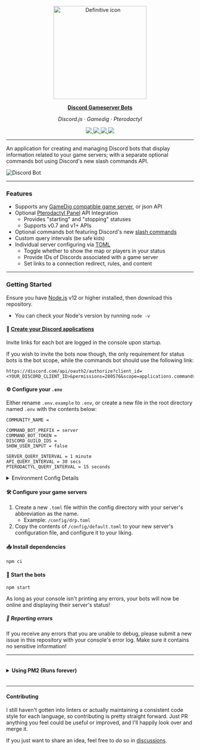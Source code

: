 <p align="center">
  <img src="https://i.imgur.com/0QarNx8.png" alt="Definitive icon" width="250" align="center" />
</p>

<p align="center">
  <a href="https://github.com/fasko-web/discord-gameserver-bots" target="_blank">
    <strong>Discord Gameserver Bots</strong>
  </a>
</p>

<p align="center"><em>Discord.js · Gamedig · Pterodactyl</em></p>

<p align="center">
	<a href="https://github.com/fasko-web/discord-gameserver-bots/releases">
		<img src="https://img.shields.io/github/release/fasko-web/discord-gameserver-bots.svg">
	</a>
	<a href="https://github.com/fasko-web/discord-gameserver-bots/blob/main/LICENSE">
		<img src="https://img.shields.io/github/license/fasko-web/discord-gameserver-bots.svg">
	</a>
  <a href="https://github.com/fasko-web/discord-gameserver-bots/releases/">
    <img src="https://img.shields.io/github/downloads/fasko-web/discord-gameserver-bots/total">
  </a>
	<a href="https://discordapp.com/invite/sB9WZ2f" target="_blank">
		<img src="https://img.shields.io/discord/350480317297197057.svg?label=&logo=discord&logoColor=ffffff&color=7389D8&labelColor=6A7EC2">
	</a>
</p>

---

An application for creating and managing Discord bots that display information related to your game servers; with a separate optional commands bot using Discord's new slash commands API.

![Discord Bot](https://i.imgur.com/aF89SrI.png)

---

### Features
- Supports any [GameDig compatible game server](https://github.com/gamedig/node-gamedig#supported), or json API
- Optional [Pterodactyl Panel](https://pterodactyl.io/) API Integration
  - Provides "starting" and "stopping" statuses
  - Supports v0.7 and v1+ APIs
- Optional commands bot featuring Discord's new [slash commands](https://discord.com/developers/docs/interactions/slash-commands)
- Custom query intervals <span style="font-size:small">(be safe kids)</span>
- Individual server configuring via [TOML](https://toml.io/)
  - Toggle whether to show the map or players in your status
  - Provide IDs of Discords associated with a game server
  - Set links to a connection redirect, rules, and content

---

### Getting Started
Ensure you have [Node.js](https://nodejs.org/) v12 or higher installed, then download this repository.
- You can check your Node's version by running `node -v`

#### 📝 [Create your Discord applications](https://github.com/reactiflux/discord-irc/wiki/Creating-a-discord-bot-&-getting-a-token)
Invite links for each bot are logged in the console upon startup.

If you wish to invite the bots now though, the only requirement for status bots is the bot scope, while the commands bot should use the following link:
```
https://discord.com/api/oauth2/authorize?client_id=<YOUR_DISCORD_CLIENT_ID>&permissions=280576&scope=applications.commands+bot
```

#### ⚙️ Configure your `.env`
Either rename `.env.example` to `.env`, or create a new file in the root directory named `.env` with the contents below:
```env
COMMUNITY_NAME =

COMMAND_BOT_PREFIX = server
COMMAND_BOT_TOKEN =
DISCORD_GUILD_IDS =
SHOW_USER_INPUT = false

SERVER_QUERY_INTERVAL = 1 minute
API_QUERY_INTERVAL = 30 secs
PTERODACTYL_QUERY_INTERVAL = 15 seconds
```
<details>
<summary>
Environment Config Details
</summary>
<p></p>

Config Name | Information
------------|------------
`COMMUNITY_NAME` | Used in command descriptions and some responses. Default: `our`
`COMMAND_BOT_PREFIX` | The prefix to use after the slash(/) to make game server related commands popup quicker. Default: `server`
`COMMMAND_BOT_TOKEN` | The Discord bot token for the application that'll be handling your slash commands. Only required if you intend to use commands. Default: `false`
`COMMAND_GUILD_IDS` | The Discord guild IDs separated by commas (no spaces!) that your commands bot will be in. Only required if you want to post slash commands to your guilds instead of globally, since global slash commands can take awhile to update. Default: `global`
`SHOW_USER_INPUT` | Toggles whether Discord will reply back with the command used, alongside the bot's response. Default: `false`
`SERVER_QUERY_INTERVAL` | The interval your game server will be queried. Only required if you're not using a web API. Default: `one minute`
`API_QUERY_INTERVAL` | The interval your web API will be queried. Only required if you're not using the server query. Default: `30 secs`
`PTERODACTYL_QUERY_INTERVAL` | The interval your Pterodactyl Panel's API will be queried. Only required if you plan on using it. Default: `15 secs`

</details>

#### 🛠️ Configure your game servers
1. Create a new `.toml` file within the config directory with your server's abbreviation as the name.
    - Example: `/config/drp.toml`
2. Copy the contents of `/config/default.toml` to your new server's configuration file, and configure it to your liking.

#### 📥 Install dependencies
```node
npm ci
```

#### 🎉 Start the bots
```node
npm start
```
As long as your console isn't printing any errors, your bots will now be online and displaying their server's status!

##### 🛑 Reporting errors
If you receive any errors that you are unable to debug, please submit a new issue in this repository with your console's error log. Make sure it contains no sensitive information!

---

<details>
  <summary>
    <h4 style="display: inline-block;">Using PM2 (Runs forever)</h4>
  </summary>

[PM2](https://pm2.keymetrics.io/) is a process manager loaded with tons of features, that helps to keep your application online.
##### 1. Install the latest version of PM2 globally
```node
npm i pm2@latest -g
```

##### 2. Add the bot to your PM2 list and start it
```node
pm2 start bot.js --name discord-gameserver-bots
```
Your bots will now come back online automatically if your server happens to go down!

- You can find a list of helpful PM2 commands [here](https://pm2.keymetrics.io/docs/usage/quick-start/#cheatsheet).

If you plan on having a single server with multiple applications, or already do, then I highly recommend trying out [CapRover](https://caprover.com/); an application/database deployment/web service manager including web GUI, with support for Nginx, SSL, Netdata, and Docker.
</details>

---

#### Contributing
I still haven't gotten into linters or actually maintaining a consistent code style for each language, so contributing is pretty straight forward. Just PR anything you feel could be useful or improved, and I'll happily look over and merge it.

If you just want to share an idea, feel free to do so in [discussions](https://github.com/fasko-web/discord-gameserver-bots/discussions/categories/ideas).
